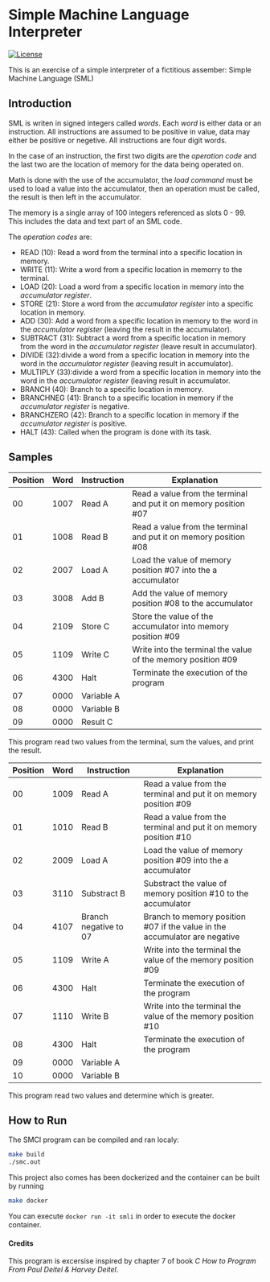 # Simple Machine Language Interpreter

[![License](https://img.shields.io/github/license/rfinochi/simple-machine-language-interpreter?style=plastic)](https://opensource.org/licenses/mit-license.php)

This is an exercise of a simple interpreter of a fictitious assember: Simple Machine Language (SML)

## Introduction

SML is writen in signed integers called _words_. Each _word_ is either data or an instruction. All instructions are assumed to be positive in value, data may either be positive or negetive. All instructions are four digit words.

In the case of an instruction, the first two digits are the _operation code_ and the last two are the location of memory for the data being operated on.

Math is done with the use of the accumulator, the _load command_ must be used to load a value into the accumulator, then an operation must be called, the result is then left in the accumulator.

The memory is a single array of 100 integers referenced as slots 0 - 99. This includes the data and text part of an SML code. 

The _operation codes_ are:

* READ (10): Read a word from the terminal into a specific location in memory.
* WRITE (11): Write a word from a specific location in memorry to the terminal.
* LOAD (20): Load a word from a specific location in memory into the _accumulator register_.
* STORE (21): Store a word from the _accumulator register_ into a specific location in memory.
* ADD (30): Add a word from a specific location in memory to the word in the _accumulator register_ (leaving the result in the accumulator). 
* SUBTRACT (31): Subtract a word from a specific location in memory from the word in the _accumulator register_ (leave result in accumulator).
* DIVIDE (32):divide a word from a specific location in memory into the word in the _accumulator register_ (leaving result in accumulator).
* MULTIPLY (33):divide a word from a specific location in memory into the word in the _accumulator register_ (leaving result in accumulator.
* BRANCH (40): Branch to a specific location in memory.
* BRANCHNEG (41): Branch to a specific location in memory if the _accumulator register_ is negative.
* BRANCHZERO (42): Branch to a specific location in memory if the _accumulator register_ is positive.
* HALT (43): Called when the program is done with its task.

## Samples

| Position | Word | Instruction | Explanation                                                       |
|----------|------|-------------|-------------------------------------------------------------------|
| 00       | 1007 | Read A      | Read a value from the terminal and put it on memory position #07  |
| 01       | 1008 | Read B      | Read a value from the terminal and put it on memory position #08  |
| 02       | 2007 | Load A      | Load the value of memory position #07 into the a accumulator      |
| 03       | 3008 | Add B       | Add the value of memory position #08 to the accumulator           |
| 04       | 2109 | Store C     | Store the value of the accumulator into memory position #09       | 
| 05       | 1109 | Write C     | Write into the terminal the value of the memory position #09      |
| 06       | 4300 | Halt        | Terminate the execution of the program                            |
| 07       | 0000 | Variable A  |                                                                   |
| 08       | 0000 | Variable B  |                                                                   |
| 09       | 0000 | Result C    |                                                                   |

This program read two values from the terminal, sum the values, and print the result.

| Position | Word | Instruction           | Explanation                                                                |
|----------|------|-----------------------|----------------------------------------------------------------------------|
| 00       | 1009 | Read A                | Read a value from the terminal and put it on memory position #09           |
| 01       | 1010 | Read B                | Read a value from the terminal and put it on memory position #10           |
| 02       | 2009 | Load A                | Load the value of memory position #09 into the a accumulator               |
| 03       | 3110 | Substract B           | Substract the value of memory position #10 to the accumulator              |
| 04       | 4107 | Branch negative to 07 | Branch to memory position #07 if the value in the accumulator are negative | 
| 05       | 1109 | Write A               | Write into the terminal the value of the memory position #09               |
| 06       | 4300 | Halt                  | Terminate the execution of the program                                     |
| 07       | 1110 | Write B               | Write into the terminal the value of the memory position #10               |
| 08       | 4300 | Halt                  | Terminate the execution of the program                                     |
| 09       | 0000 | Variable A            |                                                                            |
| 10       | 0000 | Variable B            |                                                                            |

This program read two values and determine which is greater.


## How to Run

The SMCI program can be compiled and ran localy:
```bash
make build
./smc.out
```

This project also comes has been dockerized and the container can be built by running
```bash
make docker
```
You can execute `docker run -it smli` in order to execute the docker container.

#### Credits ####
This program is excersise inspired by chapter 7 of book *_C How to Program From Paul Deitel & Harvey Deitel_*.
